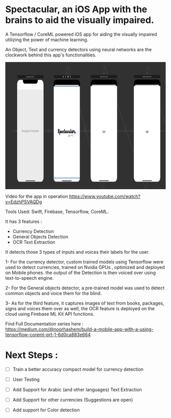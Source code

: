 # Spectacular, an iOS App with the brains to aid the visually impaired.

A Tensorflow / CoreML powered iOS app for aiding the visually impaired utilizing the power of machine learning.

An Object, Text and currency detectors using neural networks are the clockwork behind this app's functionalities.

<img src="/Screens/AppStoryboard.png" height = "400" align = "center">

Video for the app in operation 
https://www.youtube.com/watch?v=EdzhPSVAQDg

Tools Used: Swift, Firebase, Tensorflow, CoreML.

It has 3 features : 
- Currency Detection
- General Objects Detection
- OCR Text Extraction

It detects those 3 types of inputs and voices their labels for the user.

1- For the currency detector, custom trained models using Tensorflow were used to detect currencies, trained on Nvidia GPUs , optimized and deployed on Mobile phones. the output of the Detection is then voiced over using text-to-speech engine.

2- For the General objects detector, a pre-trained model was used to detect common objects and voice them for the blind.

3- As for the third feature, it captures images of text from books, packages, signs and voices them over as well, the OCR feature is deployed on the cloud using Firebase ML Kit API functions.

Find Full Documentation series here : 
https://medium.com/@noorhashem/build-a-mobile-app-with-a-using-tensorflow-coreml-prt-1-6d0ca883e664



# Next Steps :

- [ ] Train a better accuracy compact model for currency detection
- [ ] User Testing
- [ ] Add Support for Arabic (and other languages) Text Extraction
- [ ] Add Support for other currencies (Suggestions are open)
- [ ] Add support for Color detection


